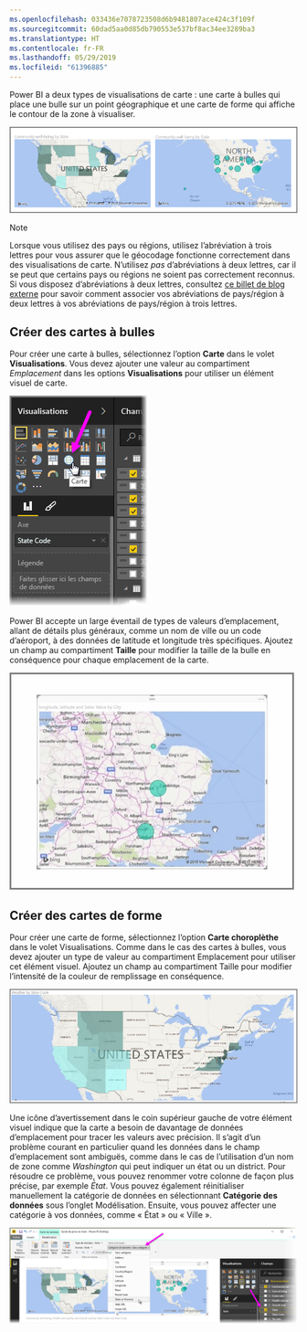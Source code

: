 ```yaml
---
ms.openlocfilehash: 033436e7078723508d6b9481807ace424c3f109f
ms.sourcegitcommit: 60dad5aa0d85db790553e537bf8ac34ee3289ba3
ms.translationtype: HT
ms.contentlocale: fr-FR
ms.lasthandoff: 05/29/2019
ms.locfileid: "61396885"
---
```

Power BI a deux types de visualisations de carte : une carte à bulles qui place une bulle sur un point géographique et une carte de forme qui affiche le contour de la zone à visualiser.

![](media/3-5-create-map-visualizations/3-5_1.png)

> [!NOTE]
> Lorsque vous utilisez des pays ou régions, utilisez l’abréviation à trois lettres pour vous assurer que le géocodage fonctionne correctement dans des visualisations de carte. N’utilisez *pas* d’abréviations à deux lettres, car il se peut que certains pays ou régions ne soient pas correctement reconnus.
> Si vous disposez d’abréviations à deux lettres, consultez [ce billet de blog externe](https://blog.ailon.org/how-to-display-2-letter-country-data-on-a-power-bi-map-85fc738497d6#.yudauacxp) pour savoir comment associer vos abréviations de pays/région à deux lettres à vos abréviations de pays/région à trois lettres.
> 
> 

## <a name="create-bubble-maps"></a>Créer des cartes à bulles
Pour créer une carte à bulles, sélectionnez l’option **Carte** dans le volet **Visualisations**. Vous devez ajouter une valeur au compartiment *Emplacement* dans les options **Visualisations** pour utiliser un élément visuel de carte.

![](media/3-5-create-map-visualizations/3-5_2.png)

Power BI accepte un large éventail de types de valeurs d’emplacement, allant de détails plus généraux, comme un nom de ville ou un code d’aéroport, à des données de latitude et longitude très spécifiques. Ajoutez un champ au compartiment **Taille** pour modifier la taille de la bulle en conséquence pour chaque emplacement de la carte.

![](media/3-5-create-map-visualizations/3-5_3.png)

## <a name="create-shape-maps"></a>Créer des cartes de forme
Pour créer une carte de forme, sélectionnez l’option **Carte choroplèthe** dans le volet Visualisations. Comme dans le cas des cartes à bulles, vous devez ajouter un type de valeur au compartiment Emplacement pour utiliser cet élément visuel. Ajoutez un champ au compartiment Taille pour modifier l’intensité de la couleur de remplissage en conséquence.

![](media/3-5-create-map-visualizations/3-5_4.png)

Une icône d’avertissement dans le coin supérieur gauche de votre élément visuel indique que la carte a besoin de davantage de données d’emplacement pour tracer les valeurs avec précision. Il s’agit d’un problème courant en particulier quand les données dans le champ d’emplacement sont ambiguës, comme dans le cas de l’utilisation d’un nom de zone comme *Washington* qui peut indiquer un état ou un district. Pour résoudre ce problème, vous pouvez renommer votre colonne de façon plus précise, par exemple *État*. Vous pouvez également réinitialiser manuellement la catégorie de données en sélectionnant **Catégorie des données** sous l’onglet Modélisation. Ensuite, vous pouvez affecter une catégorie à vos données, comme « État » ou « Ville ».

![](media/3-5-create-map-visualizations/3-5_5.png)

